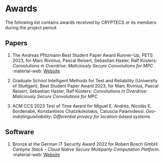 # Awards

The following list contains awards received by CRYPTECS or its members during the project period.

## Papers

1. The Andreas Pfitzmann Best Student Paper Award Runner-Up, PETS 2023, for Marc Rivinius, Pascal Reisert, Sebastian Hasler, Ralf Küsters: _Convolutions in Overdrive: Maliciously Secure Convolutions for MPC_<br>
:material-web: [Website](https://petsymposium.org/student-paper-award.php)

1. Graduate School Intelligent Methods for Test and Reliability (University of Stuttgart), Best Student Paper Award 2023, for Marc Rivinius, Pascal Reisert, Sebastian Hasler, Ralf Küsters: _Convolutions in Overdrive: Maliciously Secure Convolutions for MPC_

1. ACM CCS 2023 Test of Time Award for Miguel E. Andrés, Nicolás E. Bordenabe, Konstantinos Chatzikokolakis, Catuscia Palamidessi: _Geo-indistinguishability: Differential privacy for location-based systems_

## Software

1. Bronze at the German IT Security Award 2022 for Robert Bosch GmbH: _Carbyne Stack - Cloud Native Secure Multiparty
Computation Platform_. <br>
:material-web: [Website](https://carbynestack.io)